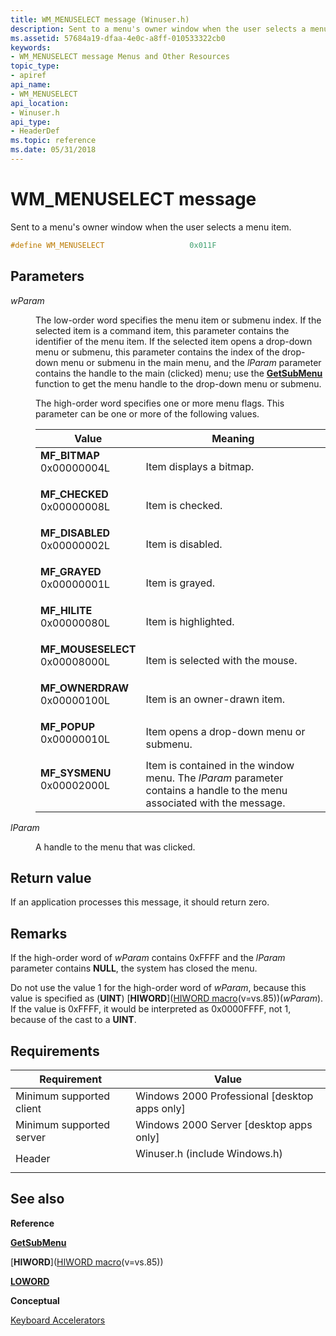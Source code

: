 ```yaml
---
title: WM_MENUSELECT message (Winuser.h)
description: Sent to a menu's owner window when the user selects a menu item.
ms.assetid: 57684a19-dfaa-4e0c-a8ff-010533322cb0
keywords:
- WM_MENUSELECT message Menus and Other Resources
topic_type:
- apiref
api_name:
- WM_MENUSELECT
api_location:
- Winuser.h
api_type:
- HeaderDef
ms.topic: reference
ms.date: 05/31/2018
---
```


# WM\_MENUSELECT message

Sent to a menu's owner window when the user selects a menu item.


```C++
#define WM_MENUSELECT                   0x011F
```



## Parameters

<dl> <dt>

*wParam* 
</dt> <dd>

The low-order word specifies the menu item or submenu index. If the selected item is a command item, this parameter contains the identifier of the menu item. If the selected item opens a drop-down menu or submenu, this parameter contains the index of the drop-down menu or submenu in the main menu, and the *lParam* parameter contains the handle to the main (clicked) menu; use the [**GetSubMenu**](/windows/desktop/api/Winuser/nf-winuser-getsubmenu) function to get the menu handle to the drop-down menu or submenu.

The high-order word specifies one or more menu flags. This parameter can be one or more of the following values.



| Value                                                                                                                                                                                                                             | Meaning                                                                                                                            |
|-----------------------------------------------------------------------------------------------------------------------------------------------------------------------------------------------------------------------------------|------------------------------------------------------------------------------------------------------------------------------------|
| <span id="MF_BITMAP"></span><span id="mf_bitmap"></span><dl> <dt>**MF\_BITMAP**</dt> <dt>0x00000004L</dt> </dl>                | Item displays a bitmap.<br/>                                                                                                 |
| <span id="MF_CHECKED"></span><span id="mf_checked"></span><dl> <dt>**MF\_CHECKED**</dt> <dt>0x00000008L</dt> </dl>             | Item is checked.<br/>                                                                                                        |
| <span id="MF_DISABLED"></span><span id="mf_disabled"></span><dl> <dt>**MF\_DISABLED**</dt> <dt>0x00000002L</dt> </dl>          | Item is disabled.<br/>                                                                                                       |
| <span id="MF_GRAYED"></span><span id="mf_grayed"></span><dl> <dt>**MF\_GRAYED**</dt> <dt>0x00000001L</dt> </dl>                | Item is grayed.<br/>                                                                                                         |
| <span id="MF_HILITE"></span><span id="mf_hilite"></span><dl> <dt>**MF\_HILITE**</dt> <dt>0x00000080L</dt> </dl>                | Item is highlighted.<br/>                                                                                                    |
| <span id="MF_MOUSESELECT"></span><span id="mf_mouseselect"></span><dl> <dt>**MF\_MOUSESELECT**</dt> <dt>0x00008000L</dt> </dl> | Item is selected with the mouse.<br/>                                                                                        |
| <span id="MF_OWNERDRAW"></span><span id="mf_ownerdraw"></span><dl> <dt>**MF\_OWNERDRAW**</dt> <dt>0x00000100L</dt> </dl>       | Item is an owner-drawn item.<br/>                                                                                            |
| <span id="MF_POPUP"></span><span id="mf_popup"></span><dl> <dt>**MF\_POPUP**</dt> <dt>0x00000010L</dt> </dl>                   | Item opens a drop-down menu or submenu.<br/>                                                                                 |
| <span id="MF_SYSMENU"></span><span id="mf_sysmenu"></span><dl> <dt>**MF\_SYSMENU**</dt> <dt>0x00002000L</dt> </dl>             | Item is contained in the window menu. The *lParam* parameter contains a handle to the menu associated with the message.<br/> |



 

</dd> <dt>

*lParam* 
</dt> <dd>

A handle to the menu that was clicked.

</dd> </dl>

## Return value

If an application processes this message, it should return zero.

## Remarks

If the high-order word of *wParam* contains 0xFFFF and the *lParam* parameter contains **NULL**, the system has closed the menu.

Do not use the value  1 for the high-order word of *wParam*, because this value is specified as (**UINT**) [**HIWORD**]([HIWORD macro](../winmsg/hiword.md)(v=vs.85))(*wParam*). If the value is 0xFFFF, it would be interpreted as 0x0000FFFF, not  1, because of the cast to a **UINT**.

## Requirements



| Requirement | Value |
|-------------------------------------|----------------------------------------------------------------------------------------------------------|
| Minimum supported client<br/> | Windows 2000 Professional \[desktop apps only\]<br/>                                               |
| Minimum supported server<br/> | Windows 2000 Server \[desktop apps only\]<br/>                                                     |
| Header<br/>                   | <dl> <dt>Winuser.h (include Windows.h)</dt> </dl> |



## See also

<dl> <dt>

**Reference**
</dt> <dt>

[**GetSubMenu**](/windows/desktop/api/Winuser/nf-winuser-getsubmenu)
</dt> <dt>

[**HIWORD**]([HIWORD macro](../winmsg/hiword.md)(v=vs.85))
</dt> <dt>

[**LOWORD**](/previous-versions/windows/desktop/legacy/ms632659(v=vs.85))
</dt> <dt>

**Conceptual**
</dt> <dt>

[Keyboard Accelerators](keyboard-accelerators.md)
</dt> </dl>

 

